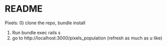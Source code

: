 # README

Pixels:
0) clone the repo, bundle install
1) Run bundle exec rails s
2) go to http://localhost:3000/pixels_population (refresh as much as u like)

